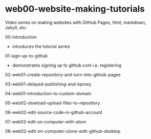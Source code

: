 # web00-website-making-tutorials
Video series on making websites with GitHub Pages, html, markdown, Jekyll, etc:

00-introduction 
- introduces the tutorial series

01-sign-up-to-github  
- demonstrates signing up to github.com i.e. registering

02-web01-create-repository-and-turn-into-github-pages

03-web01-delayed-publishing-and-kproxy

04-web01-introduction-to-custom-domain

05-web02-dowload-upload-files-to-repository

06-web02-edit-source-code-in-github-account

07-web02-edit-on-computer-with-atom

08-web02-edit-on-computer-clone-with-github-desktop
